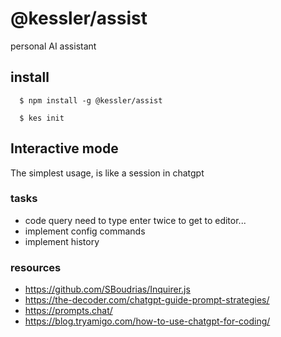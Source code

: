 # @kessler/assist

personal AI assistant

## install

```
  $ npm install -g @kessler/assist

  $ kes init
```

## Interactive mode

The simplest usage, is like a session in chatgpt


### tasks
- code query need to type enter twice to get to editor... 
- implement config commands
- implement history

### resources
- https://github.com/SBoudrias/Inquirer.js
- https://the-decoder.com/chatgpt-guide-prompt-strategies/
- https://prompts.chat/
- https://blog.tryamigo.com/how-to-use-chatgpt-for-coding/
